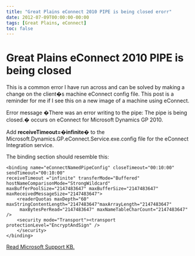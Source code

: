 ```yaml
---
title: "Great Plains eConnect 2010 PIPE is being closed erorr"
date: 2012-07-09T00:00:00-00:00
tags: [Great Plains, eConnect]
toc: false
---
```

# Great Plains eConnect 2010 PIPE is being closed

This is a common error I have run across and can be solved by making a change on the
client�s machine eConnect config file. This post is a reminder for me if I see this
on a new image of a machine using eConnect.

Error message �There was an error writing to the pipe: The pipe is being closed.�
occurs on eConnect for Microsoft Dynamics GP 2010.

Add **receiveTimeout=�infinite�** to the Microsoft.Dynamics.GP.eConnect.Service.exe.config
file for the eConnect Integration service.

The binding section should resemble this:
```
<binding name="eConnectNamedPipeConfig" closeTimeout="00:10:00" sendTimeout="00:10:00"
receiveTimeout ="infinite" transferMode="Buffered" hostNameComparisonMode="StrongWildcard"
maxBufferPoolSize="2147483647" maxBufferSize="2147483647"
maxReceivedMessageSize="2147483647">
	<readerQuotas maxDepth="60" maxStringContentLength="2147483647"maxArrayLength="2147483647"
	 maxBytesPerRead="2147483647" maxNameTableCharCount="2147483647" />
	<security mode="Transport"><transport protectionLevel="EncryptAndSign" />
	</security>
</binding>
```
[Read Microsoft Support KB.](http://support.microsoft.com/kb/2539263)

